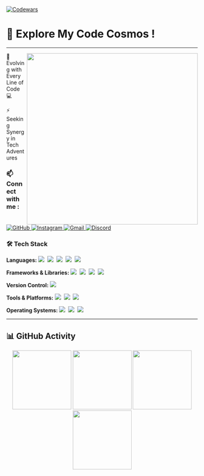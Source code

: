 [![Codewars](https://www.codewars.com/users/singhScriptor/badges/large)](https://www.codewars.com/users/singhScriptor)
# 🌌 Explore My Code Cosmos !

<hr>

<img src="https://media2.giphy.com/media/v1.Y2lkPTc5MGI3NjExeHAwYXcweDFzeXM1bzZydndsbGIyZ2oxZnpwYXVoZ3lkdDM2YmRnbiZlcD12MV9pbnRlcm5hbF9naWZfYnlfaWQmY3Q9Zw/78XCFBGOlS6keY1Bil/giphy.webp" width="450px" align="right">

🌱 Evolving with Every Line of Code 💻 

⚡ Seeking Synergy in Tech Adventures

### 📫 Connect with me :

<a href="https://github.com/singhScriptor" target="_blank">
    <img src="https://img.shields.io/badge/-GitHub-181717?style=flat&logo=github&logoColor=white" alt="GitHub">
</a>
<a href="https://instagram.com/drjsingh_" target="_blank">
    <img src="https://img.shields.io/badge/-Instagram-E4405F?style=flat&logo=instagram&logoColor=white" alt="Instagram">
</a>
<a href="mailto:dhirajkr1117@gmail.com">
    <img src="https://img.shields.io/badge/-Gmail-D14836?style=flat&logo=gmail&logoColor=white" alt="Gmail">
</a>
<a href="https://discord.gg/bKw582RV" target="_blank">
    <img src="https://img.shields.io/badge/-Discord-7289DA?style=flat&logo=discord&logoColor=white" alt="Discord">
</a>

### 🛠 Tech Stack

**Languages:** 
<img src="https://img.shields.io/badge/-Python-437CAC?logo=python&logoColor=white&style=flat">&nbsp;
<img src="https://img.shields.io/badge/-HTML5-DE5934?logo=HTML5&logoColor=white&style=flat">&nbsp;
<img src="https://img.shields.io/badge/-CSS3-2275B2?logo=CSS3&logoColor=white&style=flat">&nbsp;
<img src="https://img.shields.io/badge/-JavaScript-323330?logo=javascript&logoColor=F7DF1E&style=flat">&nbsp;
<img src="https://img.shields.io/badge/-DOM-00FF00?logo=dom&logoColor=white&style=flat">&nbsp;

**Frameworks & Libraries:**
<img src="https://img.shields.io/badge/-Bootstrap-8511FA?logo=bootstrap&logoColor=white&style=flat">&nbsp;
<img src="https://img.shields.io/badge/-Tailwind_CSS-38B2AC?logo=tailwind-css&logoColor=white&style=flat">&nbsp;
<img src="https://img.shields.io/badge/-Axios-671DDF?logo=axios&logoColor=white&style=flat">&nbsp;
<img src="https://img.shields.io/badge/-Jupyter-FA0F00?logo=jupyter&logoColor=white&style=flat">&nbsp;

**Version Control:**
<img src="https://img.shields.io/badge/-Git-F05033?logo=git&logoColor=white&style=flat">&nbsp;

**Tools & Platforms:**
<img src="https://img.shields.io/badge/-Visual%20Studio%20Code-25AEF4?logo=visualstudio&logoColor=white&style=flat">&nbsp;
<img src="https://img.shields.io/badge/-Postman-FF6C37?logo=postman&logoColor=white&style=flat">&nbsp;
<img src="https://img.shields.io/badge/-CRUD-4CAF50?logo=cruddotcom&logoColor=white&style=flat">&nbsp;

**Operating Systems:**
<img src="https://img.shields.io/badge/-Windows-0F7BCF?logo=windows&logoColor=white&style=flat">&nbsp;
<img src="https://img.shields.io/badge/-Linux-EDBD2B?logo=linux&logoColor=black&style=flat">&nbsp;
<img src="https://img.shields.io/badge/-Macos-F7F7F7?logo=macos&logoColor=black&style=flat">&nbsp;


<hr>

## 📊 GitHub Activity
<div align="center">
  <img src="http://github-profile-summary-cards.vercel.app/api/cards/profile-details?username=singhScriptor&theme=github_dark&hide_border=true" height="155em"/>
  <img src="http://github-profile-summary-cards.vercel.app/api/cards/stats?username=singhScriptor&theme=github_dark&hide_border=true" height="155em"/>
  <img src="https://github-readme-streak-stats.herokuapp.com?user=singhScriptor&theme=cobalt&hide_border=true" height="155em"/>
 <img src="http://github-profile-summary-cards.vercel.app/api/cards/productive-time?username=singhScriptor&theme=github_dark&utcOffset=8&hide_border=true" height="155em"/>

</div>



